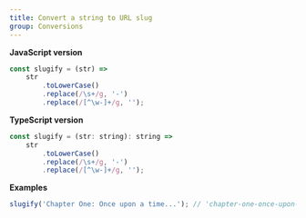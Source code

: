 ```yaml
---
title: Convert a string to URL slug
group: Conversions
---
```


**JavaScript version**

```js
const slugify = (str) =>
    str
        .toLowerCase()
        .replace(/\s+/g, '-')
        .replace(/[^\w-]+/g, '');
```

**TypeScript version**

```js
const slugify = (str: string): string =>
    str
        .toLowerCase()
        .replace(/\s+/g, '-')
        .replace(/[^\w-]+/g, '');
```

**Examples**

```js
slugify('Chapter One: Once upon a time...'); // 'chapter-one-once-upon-a-time'
```
